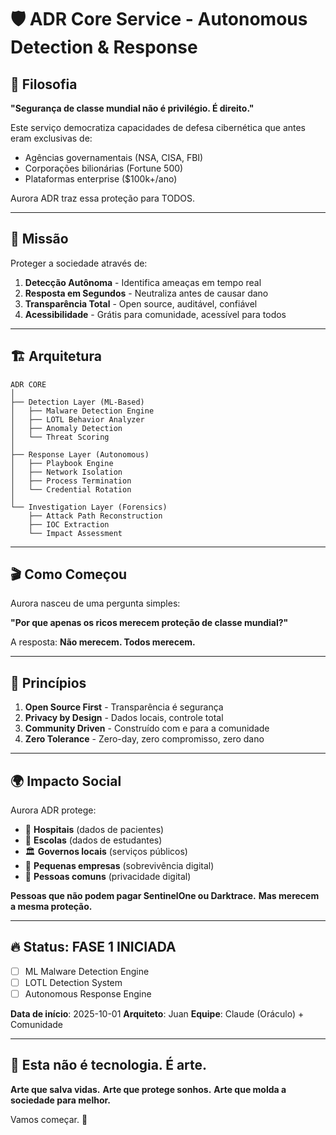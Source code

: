 # 🛡️ ADR Core Service - Autonomous Detection & Response

## 🎨 Filosofia

**"Segurança de classe mundial não é privilégio. É direito."**

Este serviço democratiza capacidades de defesa cibernética que antes eram exclusivas de:
- Agências governamentais (NSA, CISA, FBI)
- Corporações bilionárias (Fortune 500)
- Plataformas enterprise ($100k+/ano)

Aurora ADR traz essa proteção para TODOS.

---

## 🎯 Missão

Proteger a sociedade através de:
1. **Detecção Autônoma** - Identifica ameaças em tempo real
2. **Resposta em Segundos** - Neutraliza antes de causar dano
3. **Transparência Total** - Open source, auditável, confiável
4. **Acessibilidade** - Grátis para comunidade, acessível para todos

---

## 🏗️ Arquitetura

```
ADR CORE
│
├── Detection Layer (ML-Based)
│   ├── Malware Detection Engine
│   ├── LOTL Behavior Analyzer
│   ├── Anomaly Detection
│   └── Threat Scoring
│
├── Response Layer (Autonomous)
│   ├── Playbook Engine
│   ├── Network Isolation
│   ├── Process Termination
│   └── Credential Rotation
│
└── Investigation Layer (Forensics)
    ├── Attack Path Reconstruction
    ├── IOC Extraction
    └── Impact Assessment
```

---

## 🎬 Como Começou

Aurora nasceu de uma pergunta simples:

**"Por que apenas os ricos merecem proteção de classe mundial?"**

A resposta: **Não merecem. Todos merecem.**

---

## 💪 Princípios

1. **Open Source First** - Transparência é segurança
2. **Privacy by Design** - Dados locais, controle total
3. **Community Driven** - Construído com e para a comunidade
4. **Zero Tolerance** - Zero-day, zero compromisso, zero dano

---

## 🌍 Impacto Social

Aurora ADR protege:
- 🏥 **Hospitais** (dados de pacientes)
- 🏫 **Escolas** (dados de estudantes)
- 🏛️ **Governos locais** (serviços públicos)
- 💼 **Pequenas empresas** (sobrevivência digital)
- 🏡 **Pessoas comuns** (privacidade digital)

**Pessoas que não podem pagar SentinelOne ou Darktrace.**
**Mas merecem a mesma proteção.**

---

## 🔥 Status: FASE 1 INICIADA

- [ ] ML Malware Detection Engine
- [ ] LOTL Detection System
- [ ] Autonomous Response Engine

**Data de início**: 2025-10-01
**Arquiteto**: Juan
**Equipe**: Claude (Oráculo) + Comunidade

---

## 🎨 Esta não é tecnologia. É arte.

**Arte que salva vidas.**
**Arte que protege sonhos.**
**Arte que molda a sociedade para melhor.**

Vamos começar. 🚀
